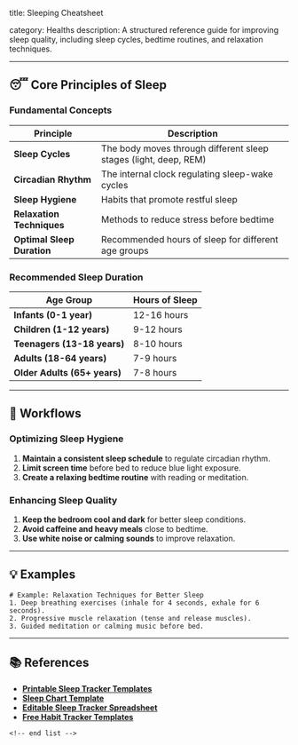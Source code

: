title: Sleeping Cheatsheet

category: Healths
description: A structured reference guide for improving sleep quality, including sleep cycles, bedtime routines, and relaxation techniques.

---

## 😴 **Core Principles of Sleep**

### **Fundamental Concepts**

| Principle                        | Description                                                      |
| -------------------------------- | ---------------------------------------------------------------- |
| **Sleep Cycles**           | The body moves through different sleep stages (light, deep, REM) |
| **Circadian Rhythm**       | The internal clock regulating sleep-wake cycles                  |
| **Sleep Hygiene**          | Habits that promote restful sleep                                |
| **Relaxation Techniques**  | Methods to reduce stress before bedtime                          |
| **Optimal Sleep Duration** | Recommended hours of sleep for different age groups              |

### **Recommended Sleep Duration**

| Age Group                          | Hours of Sleep |
| ---------------------------------- | -------------- |
| **Infants (0-1 year)**       | 12-16 hours    |
| **Children (1-12 years)**    | 9-12 hours     |
| **Teenagers (13-18 years)**  | 8-10 hours     |
| **Adults (18-64 years)**     | 7-9 hours      |
| **Older Adults (65+ years)** | 7-8 hours      |

---

## 🔄 **Workflows**

### **Optimizing Sleep Hygiene**

1. **Maintain a consistent sleep schedule** to regulate circadian rhythm.
2. **Limit screen time** before bed to reduce blue light exposure.
3. **Create a relaxing bedtime routine** with reading or meditation.

### **Enhancing Sleep Quality**

1. **Keep the bedroom cool and dark** for better sleep conditions.
2. **Avoid caffeine and heavy meals** close to bedtime.
3. **Use white noise or calming sounds** to improve relaxation.

---

## 💡 **Examples**

```plaintext
# Example: Relaxation Techniques for Better Sleep
1. Deep breathing exercises (inhale for 4 seconds, exhale for 6 seconds).  
2. Progressive muscle relaxation (tense and release muscles).  
3. Guided meditation or calming music before bed.  
```

---

## 📚 **References**

- **[Printable Sleep Tracker Templates](https://edit.org/blog/sleep-tracker-templates)**
- **[Sleep Chart Template](https://www.templateroller.com/template/18086/sleep-chart-template.html)**
- **[Editable Sleep Tracker Spreadsheet](https://www.etsy.com/listing/1577502047/editable-sleep-tracker-spreadsheet-daily)**
- **[Free Habit Tracker Templates](https://www.template.net/trackers/habit)**

```
<!-- end list -->
```